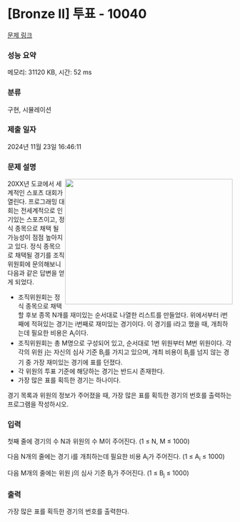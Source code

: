 # [Bronze II] 투표 - 10040 

[문제 링크](https://www.acmicpc.net/problem/10040) 

### 성능 요약

메모리: 31120 KB, 시간: 52 ms

### 분류

구현, 시뮬레이션

### 제출 일자

2024년 11월 23일 16:46:11

### 문제 설명

<p><img alt="" src="https://www.acmicpc.net/upload/images/vote.jpg" style="float:right; height:281px; width:375px">20XX년 도쿄에서 세계적인 스포츠 대회가 열린다. 프로그래밍 대회는 전세계적으로 인기있는 스포츠이고, 정식 종목으로 채택 될 가능성이 점점 높아지고 있다. 정식 종목으로 채택될 경기를 조직위원회에 문의해보니 다음과 같은 답변을 얻게 되었다.</p>

<ul>
	<li>조직위원회는 정식 종목으로 채택할 후보 종목 N개를 재미있는 순서대로 나열한 리스트를 만들었다. 위에서부터 i번째에 적혀있는 경기는 i번째로 재미있는 경기이다. 이 경기를 i라고 했을 때, 개최하는데 필요한 비용은 A<sub>i</sub>이다.</li>
	<li>조직위원회는 총 M명으로 구성되어 있고, 순서대로 1번 위원부터 M번 위원이다. 각각의 위원 j는 자신의 심사 기준 B<sub>j</sub>를 가지고 있으며, 개최 비용이 B<sub>j</sub>를 넘지 않는 경기 중 가장 재미있는 경기에 표를 던졌다.</li>
	<li>각 위원의 투표 기준에 해당하는 경기는 반드시 존재한다.</li>
	<li>가장 많은 표를 획득한 경기는 하나이다.</li>
</ul>

<p>경기 목록과 위원의 정보가 주어졌을 때, 가장 많은 표를 획득한 경기의 번호를 출력하는 프로그램을 작성하시오.</p>

### 입력 

 <p>첫째 줄에 경기의 수 N과 위원의 수 M이 주어진다. (1 ≤ N, M ≤ 1000)</p>

<p>다음 N개의 줄에는 경기 i를 개최하는데 필요한 비용 A<sub>i</sub>가 주어진다. (1 ≤ A<sub>i</sub> ≤ 1000)</p>

<p>다음 M개의 줄에는 위원 j의 심사 기준 B<sub>j</sub>가 주어진다. (1 ≤ B<sub>j</sub> ≤ 1000)</p>

### 출력 

 <p>가장 많은 표를 획득한 경기의 번호를 출력한다.</p>

